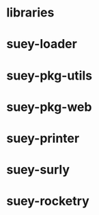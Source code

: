 
# libraries

# suey-loader

# suey-pkg-utils

# suey-pkg-web

# suey-printer

# suey-surly

# suey-rocketry


